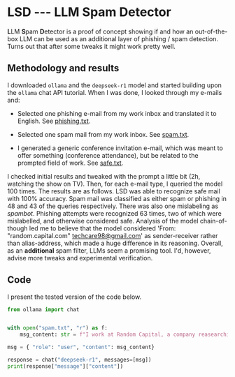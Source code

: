 # LSD --- LLM Spam Detector

**L**LM **S**pam **D**etector is a proof of concept
showing if and how an out-of-the-box LLM can be used
as an additional layer of phishing / spam detection. Turns out that after some tweaks it might work pretty well.

## Methodology and results

I downloaded `ollama` and the `deepseek-r1` model and started
building upon the `ollama` chat API tutorial. When I was done,
I looked through my e-mails and:

- Selected one phishing e-mail from my work inbox and 
translated it to English. See [phishing.txt](phishing.txt).

- Selected one spam mail from my work inbox. See [spam.txt](spam.txt).

- I generated a generic conference invitation e-mail, which was meant to offer something (conference attendance), but be related to the prompted field of work. See [safe.txt](safe.txt).

I checked initial results and tweaked with the prompt a little bit (2h, watching the
show on TV). Then, for each e-mail type, I queried the model 100 times. The results are as follows. LSD was able to recognize safe mail with 100% accuracy. Spam mail was classified as either spam or phishing in 48 and 43 of the queries respectively. There was also one mislabeling as *spambot*. Phishing attempts were recognized 63 times, two of which were mislabelled, and otherwise considered safe. Analysis of the model chain-of-though led me to believe that the model considered 'From: "random.capital.com" <techcare98@gmail.com>' as sender-receiver rather than alias-address, which made a huge difference in its reasoning. Overall, as an **additional** spam filter, LLMs seem a promising tool. I'd, however, advise more tweaks and experimental verification.

## Code

I present the tested version of the code below. 

```python
from ollama import chat


with open("spam.txt", "r") as f:
    msg_content: str = f"I work at Random Capital, a company reasearching LLM capabilities. Our e-mail domain is @random.capital.com. We have internal support department, using the same domain.\n\n Knowing about me and my work, I want you to be an e-mail filter, targeting spam and phishing attempts. Be sceptical and classify the following e-mail as either safe, spam or phishing.\n\nHere's the mail from my inbox. Start of the e-mail:\n\n{f.read()}\n\n\nThat's the end of the mail. I'd like you to answer in one word. Either: safe, spam or phishing."

msg = { "role": "user", "content": msg_content}

response = chat("deepseek-r1", messages=[msg])
print(response["message"]["content"])
```

